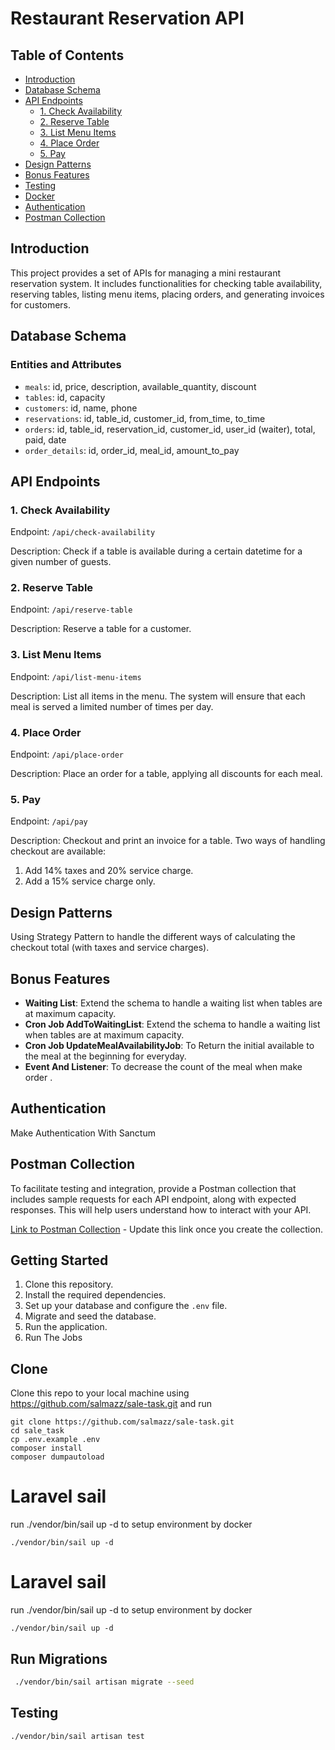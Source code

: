 # Restaurant Reservation API

## Table of Contents

- [Introduction](#introduction)
- [Database Schema](#database-schema)
- [API Endpoints](#api-endpoints)
    - [1. Check Availability](#1-check-availability)
    - [2. Reserve Table](#2-reserve-table)
    - [3. List Menu Items](#3-list-menu-items)
    - [4. Place Order](#4-place-order)
    - [5. Pay](#5-pay)
- [Design Patterns](#design-patterns)
- [Bonus Features](#bonus-features)
- [Testing](#testing)
- [Docker](#docker)
- [Authentication](#authentication)
- [Postman Collection](#postman-collection)

## Introduction

This project provides a set of APIs for managing a mini restaurant reservation system. It includes functionalities for checking table availability, reserving tables, listing menu items, placing orders, and generating invoices for customers.

## Database Schema

### Entities and Attributes

- `meals`: id, price, description, available_quantity, discount
- `tables`: id, capacity
- `customers`: id, name, phone
- `reservations`: id, table_id, customer_id, from_time, to_time
- `orders`: id, table_id, reservation_id, customer_id, user_id (waiter), total, paid, date
- `order_details`: id, order_id, meal_id, amount_to_pay

## API Endpoints

### 1. Check Availability

Endpoint: `/api/check-availability`

Description: Check if a table is available during a certain datetime for a given number of guests.

### 2. Reserve Table

Endpoint: `/api/reserve-table`

Description: Reserve a table for a customer.

### 3. List Menu Items

Endpoint: `/api/list-menu-items`

Description: List all items in the menu. The system will ensure that each meal is served a limited number of times per day.

### 4. Place Order

Endpoint: `/api/place-order`

Description: Place an order for a table, applying all discounts for each meal.

### 5. Pay

Endpoint: `/api/pay`

Description: Checkout and print an invoice for a table. Two ways of handling checkout are available:
1. Add 14% taxes and 20% service charge.
2. Add a 15% service charge only.

## Design Patterns

Using Strategy Pattern to handle the different ways of calculating the checkout total (with taxes and service charges).

## Bonus Features

- **Waiting List**: Extend the schema to handle a waiting list when tables are at maximum capacity.
- **Cron Job AddToWaitingList**: Extend the schema to handle a waiting list when tables are at maximum capacity.
- **Cron Job UpdateMealAvailabilityJob**: To Return the initial available to the meal at the beginning for everyday.
- **Event And Listener**: To decrease the count of the meal when make order .

## Authentication

Make Authentication With Sanctum

## Postman Collection

To facilitate testing and integration, provide a Postman collection that includes sample requests for each API endpoint, along with expected responses. This will help users understand how to interact with your API.

[Link to Postman Collection](#) - Update this link once you create the collection.

## Getting Started

1. Clone this repository.
2. Install the required dependencies.
3. Set up your database and configure the `.env` file.
4. Migrate and seed the database.
5. Run the application.
6. Run The Jobs

## Clone
Clone this repo to your local machine using https://github.com/salmazz/sale-task.git
and run
```
git clone https://github.com/salmazz/sale-task.git
cd sale_task
cp .env.example .env
composer install
composer dumpautoload
```

# Laravel sail
run  ./vendor/bin/sail up -d to setup environment by docker
```
./vendor/bin/sail up -d
```

# Laravel sail
run  ./vendor/bin/sail up -d to setup environment by docker
```
./vendor/bin/sail up -d
```

## Run Migrations
```bash
 ./vendor/bin/sail artisan migrate --seed
 ````
## Testing

```
./vendor/bin/sail artisan test
````
